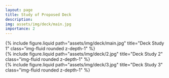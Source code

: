 ```yaml
---
layout: page
title: Study of Proposed Deck
description:
img: assets/img/deck/main.jpg
importance: 2
---
```


<div class="row">
    <div class="col-sm mt-3 mt-md-0">
        {% include figure.liquid path="assets/img/deck/main.jpg" title="Deck Study 1" class="img-fluid rounded z-depth-1" %}
    </div>
    <div class="col-sm mt-3 mt-md-0">
        {% include figure.liquid path="assets/img/deck/2.jpg" title="Deck Study 2" class="img-fluid rounded z-depth-1" %}
    </div>
    <div class="col-sm mt-3 mt-md-0">
        {% include figure.liquid path="assets/img/deck/3.jpg" title="Deck Study 3" class="img-fluid rounded z-depth-1" %}
    </div>
</div>
